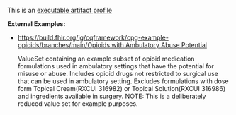 This is an [executable artifact profile](profiles.html#artifact-profiles)

**External Examples:**

*  [https://build.fhir.org/ig/cqframework/cpg-example-opioids/branches/main/Opioids with Ambulatory Abuse Potential](https://build.fhir.org/ig/cqframework/cpg-example-opioids/branches/main/ValueSet-opioids-with-ambulatory-abuse-potential.html)

    ValueSet containing an example subset of opioid medication formulations used in ambulatory settings that have the potential for misuse or abuse. Includes opioid drugs not restricted to surgical use that can be used in ambulatory setting. Excludes formulations with dose form Topical Cream(RXCUI 316982) or Topical Solution(RXCUI 316986) and ingredients available in surgery. NOTE: This is a deliberately reduced value set for example purposes.